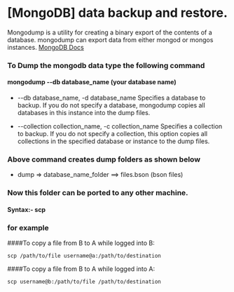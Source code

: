 # [MongoDB] data backup and restore.

  Mongodump is a utility for creating a binary export of the contents of a database. mongodump can export data from either mongod or mongos instances. [MongoDB Docs](https://docs.mongodb.com/manual/reference/program/mongodump/)
  
  
### To Dump the mongodb data type the following command
#### mongodump --db database_name (your database name)
- --db database_name, -d database_name
  Specifies a database to backup. If you do not specify a database, mongodump copies all databases in this instance into the dump files.

- --collection collection_name, -c collection_name
  Specifies a collection to backup. If you do not specify a collection, this option copies all collections in the specified database or instance to the dump files.

### Above command creates dump folders as shown below
- dump => database_name_folder ==> files.bson (bson files)

### Now this folder can be ported to any other machine.

#### Syntax:- scp <source> <destination>

### for example

####To copy a file from B to A while logged into B:

    scp /path/to/file username@a:/path/to/destination

####To copy a file from B to A while logged into A:

    scp username@b:/path/to/file /path/to/destination
